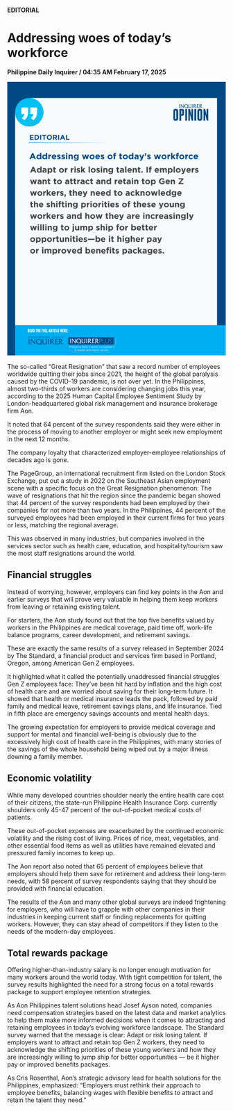**EDITORIAL**

# Addressing woes of today’s workforce

****Philippine Daily Inquirer / 04:35 AM February 17, 2025****

![Image](https://raw.githubusercontent.com/github-jl14/scrapy_api/refs/heads/main/images/editorial02172025.png)

The so-called “Great Resignation” that saw a record number of employees worldwide quitting their jobs since 2021, the height of the global paralysis caused by the COVID-19 pandemic, is not over yet. In the Philippines, almost two-thirds of workers are considering changing jobs this year, according to the 2025 Human Capital Employee Sentiment Study by London-headquartered global risk management and insurance brokerage firm Aon. 

It noted that 64 percent of the survey respondents said they were either in the process of moving to another employer or might seek new employment in the next 12 months.

The company loyalty that characterized employer-employee relationships of decades ago is gone. 

The PageGroup, an international recruitment firm listed on the London Stock Exchange, put out a study in 2022 on the Southeast Asian employment scene with a specific focus on the Great Resignation phenomenon: The wave of resignations that hit the region since the pandemic began showed that 44 percent of the survey respondents had been employed by their companies for not more than two years. In the Philippines, 44 percent of the surveyed employees had been employed in their current firms for two years or less, matching the regional average. 

This was observed in many industries, but companies involved in the services sector such as health care, education, and hospitality/tourism saw the most staff resignations around the world.

## Financial struggles

Instead of worrying, however, employers can find key points in the Aon and earlier surveys that will prove very valuable in helping them keep workers from leaving or retaining existing talent. 

For starters, the Aon study found out that the top five benefits valued by workers in the Philippines are medical coverage, paid time off, work-life balance programs, career development, and retirement savings.

These are exactly the same results of a survey released in September 2024 by The Standard, a financial product and services firm based in Portland, Oregon, among American Gen Z employees. 

It highlighted what it called the potentially unaddressed financial struggles Gen Z employees face: They’ve been hit hard by inflation and the high cost of health care and are worried about saving for their long-term future. It showed that health or medical insurance leads the pack, followed by paid family and medical leave, retirement savings plans, and life insurance. Tied in fifth place are emergency savings accounts and mental health days.

The growing expectation for employers to provide medical coverage and support for mental and financial well-being is obviously due to the excessively high cost of health care in the Philippines, with many stories of the savings of the whole household being wiped out by a major illness downing a family member.

## Economic volatility

While many developed countries shoulder nearly the entire health care cost of their citizens, the state-run Philippine Health Insurance Corp. currently shoulders only 45-47 percent of the out-of-pocket medical costs of patients. 

These out-of-pocket expenses are exacerbated by the continued economic volatility and the rising cost of living. Prices of rice, meat, vegetables, and other essential food items as well as utilities have remained elevated and pressured family incomes to keep up.

The Aon report also noted that 65 percent of employees believe that employers should help them save for retirement and address their long-term needs, with 58 percent of survey respondents saying that they should be provided with financial education.

The results of the Aon and many other global surveys are indeed frightening for employers, who will have to grapple with other companies in their industries in keeping current staff or finding replacements for quitting workers. However, they can stay ahead of competitors if they listen to the needs of the modern-day employees.

## Total rewards package

Offering higher-than-industry salary is no longer enough motivation for many workers around the world today. With tight competition for talent, the survey results highlighted the need for a strong focus on a total rewards package to support employee retention strategies.

As Aon Philippines talent solutions head Josef Ayson noted, companies need compensation strategies based on the latest data and market analytics to help them make more informed decisions when it comes to attracting and retaining employees in today’s evolving workforce landscape. The Standard survey warned that the message is clear: Adapt or risk losing talent. If employers want to attract and retain top Gen Z workers, they need to acknowledge the shifting priorities of these young workers and how they are increasingly willing to jump ship for better opportunities — be it higher pay or improved benefits packages.

As Cris Rosenthal, Aon’s strategic advisory lead for health solutions for the Philippines, emphasized: “Employers must rethink their approach to employee benefits, balancing wages with flexible benefits to attract and retain the talent they need.”
